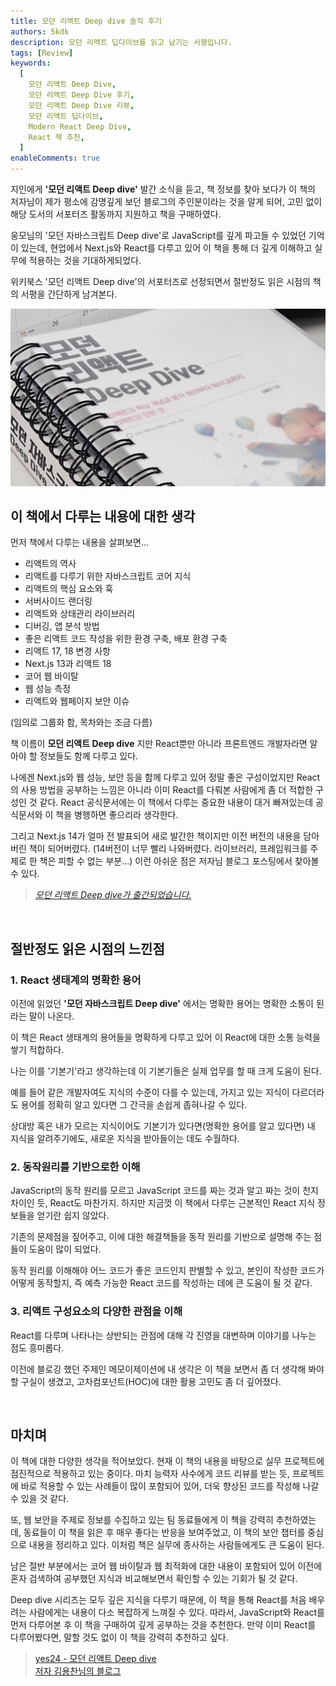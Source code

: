 ```yaml
---
title: 모던 리액트 Deep dive 솔직 후기
authors: 5kdk
description: 모던 리액트 딥다이브를 읽고 남기는 서평입니다.
tags: [Review]
keywords:
  [
    모던 리액트 Deep Dive,
    모던 리액트 Deep Dive 후기,
    모던 리액트 Deep Dive 리뷰,
    모던 리액트 딥다이브,
    Modern React Deep Dive,
    React 책 추천,
  ]
enableComments: true
---
```


지인에게 **'모던 리액트 Deep dive'** 발간 소식을 듣고, 책 정보를 찾아 보다가 이 책의 저자님이 제가 평소에 감명깊게 보던 블로그의 주인분이라는 것을 알게 되어, 고민 없이 해당 도서의 서포터즈 활동까지 지원하고 책을 구매하였다.

웅모님의 '모던 자바스크립트 Deep dive'로 JavaScript를 깊게 파고들 수 있었던 기억이 있는데, 현업에서 Next.js와 React를 다루고 있어 이 책을 통해 더 깊게 이해하고 실무에 적용하는 것을 기대하게되었다.

위키북스 '모던 리액트 Deep dive'의 서포터즈로 선정되면서 절반정도 읽은 시점의 책의 서평을 간단하게 남겨본다.

![modern-react-deep-dive](./modern-react-deep-dive.webp)

<!--truncate-->

## 이 책에서 다루는 내용에 대한 생각

먼저 책에서 다루는 내용을 살펴보면...

- 리액트의 역사
- 리액트를 다루기 위한 자바스크립트 코어 지식
- 리액트의 핵심 요소와 훅
- 서버사이드 랜더링
- 리액트와 상태관리 라이브러리
- 디버깅, 앱 분석 방법
- 좋은 리액트 코드 작성을 위한 환경 구축, 배포 환경 구축
- 리액트 17, 18 변경 사항
- Next.js 13과 리액트 18
- 코어 웹 바이탈
- 웹 성능 측정
- 리액트와 웹페이지 보안 이슈

(임의로 그룹화 함, 목차와는 조금 다름)

책 이름이 **모던 리액트 Deep dive** 지만 React뿐만 아니라 프론트엔드 개발자라면 알아야 할 정보들도 함께 다루고 있다.

나에겐 Next.js와 웹 성능, 보안 등을 함께 다루고 있어 정말 좋은 구성이었지만 React의 사용 방법을 공부하는 느낌은 아니라 이미 React를 다뤄본 사람에게 좀 더 적합한 구성인 것 같다. React 공식문서에는 이 책에서 다루는 중요한 내용이 대거 빠져있는데 공식문서와 이 책을 병행하면 좋으리라 생각한다.

그리고 Next.js 14가 얼마 전 발표되어 새로 발간한 책이지만 이전 버전의 내용을 담아버린 책이 되어버렸다. (14버전이 너무 빨리 나와버렸다. 라이브러리, 프레임워크를 주제로 한 책은 피할 수 없는 부분...) 이런 아쉬운 점은 저자님 블로그 포스팅에서 찾아볼 수 있다.

> [_모던 리액트 Deep dive가 출간되었습니다._](https://yceffort.kr/2023/10/react-deep-dive)

<br />

## 절반정도 읽은 시점의 느낀점

### 1. React 생태계의 명확한 용어

이전에 읽었던 **'모던 자바스크립트 Deep dive'** 에서는 명확한 용어는 명확한 소통이 된라는 말이 나온다.

이 책은 React 생태계의 용어들을 명확하게 다루고 있어 이 React에 대한 소통 능력을 쌓기 적합하다.

나는 이를 '기본기'라고 생각하는데 이 기본기들은 실제 업무를 할 때 크게 도움이 된다.

예를 들어 같은 개발자여도 지식의 수준이 다를 수 있는데, 가지고 있는 지식이 다르더라도 용어를 정확히 알고 있다면 그 간극을 손쉽게 좁혀나갈 수 있다.

상대방 혹은 내가 모르는 지식이어도 기본기가 있다면(명확한 용어를 알고 있다면) 내 지식을 알려주기에도, 새로운 지식을 받아들이는 데도 수월하다.

### 2. 동작원리를 기반으로한 이해

JavaScript의 동작 원리를 모르고 JavaScript 코드를 짜는 것과 알고 짜는 것이 천지 차이인 듯, React도 마찬가지. 하지만 지금껏 이 책에서 다루는 근본적인 React 지식 정보들을 얻기란 쉽지 않았다.

기존의 문제점을 짚어주고, 이에 대한 해결책들을 동작 원리를 기반으로 설명해 주는 점들이 도움이 많이 되었다.

동작 원리를 이해해야 어느 코드가 좋은 코드인지 판별할 수 있고, 본인이 작성한 코드가 어떻게 동작할지, 즉 예측 가능한 React 코드를 작성하는 데에 큰 도움이 될 것 같다.

### 3. 리액트 구성요소의 다양한 관점을 이해

React를 다루며 나타나는 상반되는 관점에 대해 각 진영을 대변하며 이야기를 나누는 점도 흥미롭다.

이전에 블로깅 했던 주제인 메모이제이션에 내 생각은 이 책을 보면서 좀 더 생각해 봐야 할 구실이 생겼고, 고차컴포넌트(HOC)에 대한 활용 고민도 좀 더 깊어졌다.

<br />

## 마치며

이 책에 대한 다양한 생각을 적어보았다. 현재 이 책의 내용을 바탕으로 실무 프로젝트에 점진적으로 적용하고 있는 중이다. 마치 능력자 사수에게 코드 리뷰를 받는 듯, 프로젝트에 바로 적용할 수 있는 사례들이 많이 포함되어 있어, 더욱 향상된 코드를 작성해 나갈 수 있을 것 같다.

또, 웹 보안을 주제로 정보를 수집하고 있는 팀 동료들에게 이 책을 강력히 추천하였는데, 동료들이 이 책을 읽은 후 매우 좋다는 반응을 보여주었고, 이 책의 보안 챕터를 중심으로 내용을 정리하고 있다. 이처럼 책은 실무에 종사하는 사람들에게도 큰 도움이 된다.

남은 절반 부분에서는 코어 웹 바이탈과 웹 최적화에 대한 내용이 포함되어 있어 이전에 혼자 검색하여 공부했던 지식과 비교해보면서 확인할 수 있는 기회가 될 것 같다.

Deep dive 시리즈는 모두 깊은 지식을 다루기 때문에, 이 책을 통해 React를 처음 배우려는 사람에게는 내용이 다소 복잡하게 느껴질 수 있다. 따라서, JavaScript와 React를 먼저 다루어본 후 이 책을 구매하여 깊게 공부하는 것을 추천한다. 만약 이미 React를 다루어봤다면, 말할 것도 없이 이 책을 강력히 추천하고 싶다.

> [yes24 - 모던 리액트 Deep dive](https://www.yes24.com/Product/Goods/123161563)  
> [저자 김용찬님의 블로그](https://yceffort.kr/)
